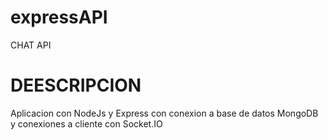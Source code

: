 # expressAPI
CHAT API

# DEESCRIPCION
Aplicacion con NodeJs y Express con conexion a base de datos MongoDB y conexiones a cliente con Socket.IO
